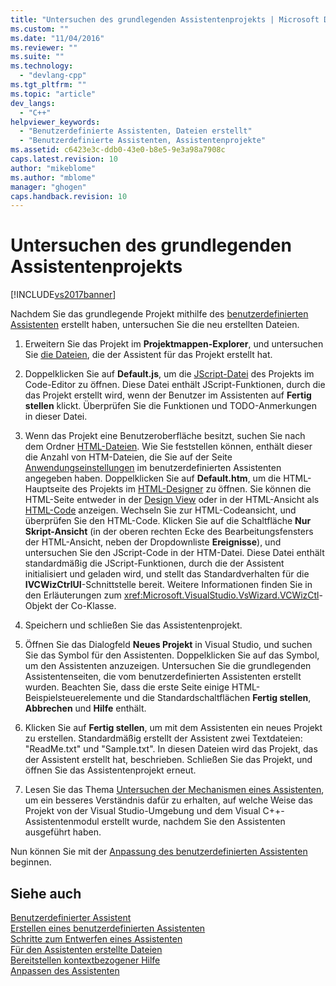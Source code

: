 ```yaml
---
title: "Untersuchen des grundlegenden Assistentenprojekts | Microsoft Docs"
ms.custom: ""
ms.date: "11/04/2016"
ms.reviewer: ""
ms.suite: ""
ms.technology: 
  - "devlang-cpp"
ms.tgt_pltfrm: ""
ms.topic: "article"
dev_langs: 
  - "C++"
helpviewer_keywords: 
  - "Benutzerdefinierte Assistenten, Dateien erstellt"
  - "Benutzerdefinierte Assistenten, Assistentenprojekte"
ms.assetid: c6423e3c-ddb0-43e0-b8e5-9e3a98a7908c
caps.latest.revision: 10
author: "mikeblome"
ms.author: "mblome"
manager: "ghogen"
caps.handback.revision: 10
---
```

# Untersuchen des grundlegenden Assistentenprojekts
[!INCLUDE[vs2017banner](../assembler/inline/includes/vs2017banner.md)]

Nachdem Sie das grundlegende Projekt mithilfe des [benutzerdefinierten Assistenten](../ide/creating-a-custom-wizard.md) erstellt haben, untersuchen Sie die neu erstellten Dateien.  
  
1.  Erweitern Sie das Projekt im **Projektmappen\-Explorer**, und untersuchen Sie [die Dateien](../ide/files-created-for-your-wizard.md), die der Assistent für das Projekt erstellt hat.  
  
2.  Doppelklicken Sie auf **Default.js**, um die [JScript\-Datei](../ide/jscript-file.md) des Projekts im Code\-Editor zu öffnen.  Diese Datei enthält JScript\-Funktionen, durch die das Projekt erstellt wird, wenn der Benutzer im Assistenten auf **Fertig stellen** klickt.  Überprüfen Sie die Funktionen und TODO\-Anmerkungen in dieser Datei.  
  
3.  Wenn das Projekt eine Benutzeroberfläche besitzt, suchen Sie nach dem Ordner [HTML\-Dateien](../ide/html-files.md). Wie Sie feststellen können, enthält dieser die Anzahl von HTM\-Dateien, die Sie auf der Seite [Anwendungseinstellungen](../ide/application-settings-custom-wizard.md) im benutzerdefinierten Assistenten angegeben haben.  Doppelklicken Sie auf **Default.htm**, um die HTML\-Hauptseite des Projekts im [HTML\-Designer](../Topic/HTML%20Designer.md) zu öffnen.  Sie können die HTML\-Seite entweder in der [Design View](../Topic/Design%20View1.md) oder in der HTML\-Ansicht als [HTML\-Code](assetId:///7bb90672-b36a-4cf9-9bbc-677c9b956318) anzeigen.  Wechseln Sie zur HTML\-Codeansicht, und überprüfen Sie den HTML\-Code.  Klicken Sie auf die Schaltfläche **Nur Skript\-Ansicht** \(in der oberen rechten Ecke des Bearbeitungsfensters der HTML\-Ansicht, neben der Dropdownliste **Ereignisse**\), und untersuchen Sie den JScript\-Code in der HTM\-Datei.  Diese Datei enthält standardmäßig die JScript\-Funktionen, durch die der Assistent initialisiert und geladen wird, und stellt das Standardverhalten für die **IVCWizCtrlUI**\-Schnittstelle bereit.  Weitere Informationen finden Sie in den Erläuterungen zum <xref:Microsoft.VisualStudio.VsWizard.VCWizCtl>\-Objekt der Co\-Klasse.  
  
4.  Speichern und schließen Sie das Assistentenprojekt.  
  
5.  Öffnen Sie das Dialogfeld **Neues Projekt** in Visual Studio, und suchen Sie das Symbol für den Assistenten.  Doppelklicken Sie auf das Symbol, um den Assistenten anzuzeigen.  Untersuchen Sie die grundlegenden Assistentenseiten, die vom benutzerdefinierten Assistenten erstellt wurden.  Beachten Sie, dass die erste Seite einige HTML\-Beispielsteuerelemente und die Standardschaltflächen **Fertig stellen**, **Abbrechen** und **Hilfe** enthält.  
  
6.  Klicken Sie auf **Fertig stellen**, um mit dem Assistenten ein neues Projekt zu erstellen.  Standardmäßig erstellt der Assistent zwei Textdateien: "ReadMe.txt" und "Sample.txt".  In diesen Dateien wird das Projekt, das der Assistent erstellt hat, beschrieben.  Schließen Sie das Projekt, und öffnen Sie das Assistentenprojekt erneut.  
  
7.  Lesen Sie das Thema [Untersuchen der Mechanismen eines Assistenten](../ide/examining-the-mechanics-of-a-wizard.md), um ein besseres Verständnis dafür zu erhalten, auf welche Weise das Projekt von der Visual Studio\-Umgebung und dem Visual C\+\+\-Assistentenmodul erstellt wurde, nachdem Sie den Assistenten ausgeführt haben.  
  
 Nun können Sie mit der [Anpassung des benutzerdefinierten Assistenten](../ide/customizing-your-wizard.md) beginnen.  
  
## Siehe auch  
 [Benutzerdefinierter Assistent](../ide/custom-wizard.md)   
 [Erstellen eines benutzerdefinierten Assistenten](../ide/creating-a-custom-wizard.md)   
 [Schritte zum Entwerfen eines Assistenten](../ide/steps-to-designing-a-wizard.md)   
 [Für den Assistenten erstellte Dateien](../ide/files-created-for-your-wizard.md)   
 [Bereitstellen kontextbezogener Hilfe](../ide/providing-context-sensitive-help.md)   
 [Anpassen des Assistenten](../ide/customizing-your-wizard.md)